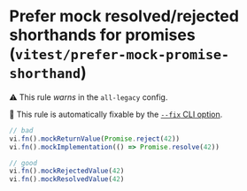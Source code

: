# Prefer mock resolved/rejected shorthands for promises (`vitest/prefer-mock-promise-shorthand`)

⚠️ This rule _warns_ in the `all-legacy` config.

🔧 This rule is automatically fixable by the [`--fix` CLI option](https://eslint.org/docs/latest/user-guide/command-line-interface#--fix).

<!-- end auto-generated rule header -->
```ts
// bad
vi.fn().mockReturnValue(Promise.reject(42))
vi.fn().mockImplementation(() => Promise.resolve(42))

// good
vi.fn().mockRejectedValue(42)
vi.fn().mockResolvedValue(42)
```
